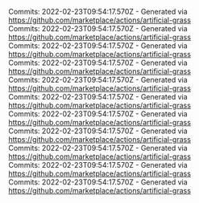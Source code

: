 Commits: 2022-02-23T09:54:17.570Z - Generated via https://github.com/marketplace/actions/artificial-grass
<br>
Commits: 2022-02-23T09:54:17.570Z - Generated via https://github.com/marketplace/actions/artificial-grass
<br>
Commits: 2022-02-23T09:54:17.570Z - Generated via https://github.com/marketplace/actions/artificial-grass
<br>
Commits: 2022-02-23T09:54:17.570Z - Generated via https://github.com/marketplace/actions/artificial-grass
<br>
Commits: 2022-02-23T09:54:17.570Z - Generated via https://github.com/marketplace/actions/artificial-grass
<br>
Commits: 2022-02-23T09:54:17.570Z - Generated via https://github.com/marketplace/actions/artificial-grass
<br>
Commits: 2022-02-23T09:54:17.570Z - Generated via https://github.com/marketplace/actions/artificial-grass
<br>
Commits: 2022-02-23T09:54:17.570Z - Generated via https://github.com/marketplace/actions/artificial-grass
<br>
Commits: 2022-02-23T09:54:17.570Z - Generated via https://github.com/marketplace/actions/artificial-grass
<br>
Commits: 2022-02-23T09:54:17.570Z - Generated via https://github.com/marketplace/actions/artificial-grass
<br>
Commits: 2022-02-23T09:54:17.570Z - Generated via https://github.com/marketplace/actions/artificial-grass
<br>
